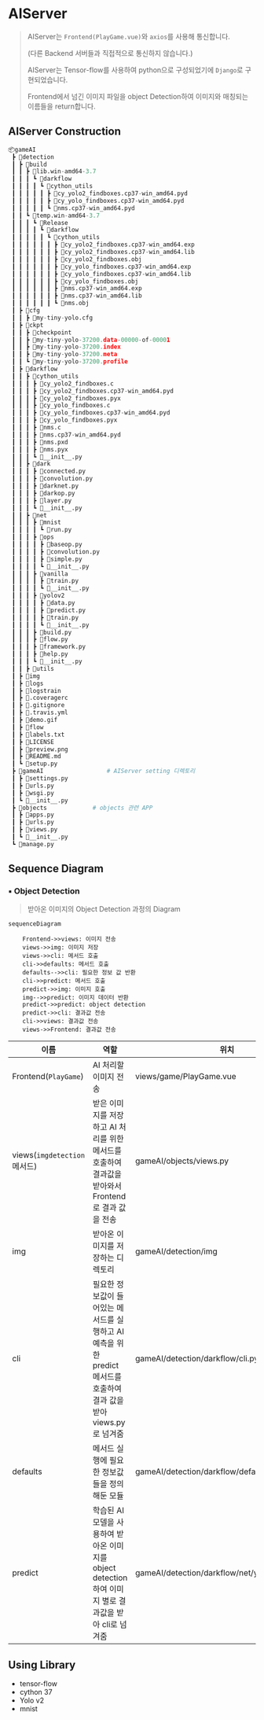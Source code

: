 # AIServer

> AIServer는 `Frontend(PlayGame.vue)`와  `axios`를 사용해 통신합니다. 
>
> (다른 Backend 서버들과 직접적으로 통신하지 않습니다.)
>
> AIServer는 Tensor-flow를 사용하여 python으로 구성되었기에 `Django`로 구현되었습니다.
>
> Frontend에서 넘긴 이미지 파일을 object Detection하여 이미지와 매칭되는 이름들을 return합니다.



## AIServer Construction

```python
📦gameAI
 ┣ 📂detection
 ┃ ┣ 📂build
 ┃ ┃ ┣ 📂lib.win-amd64-3.7
 ┃ ┃ ┃ ┗ 📂darkflow
 ┃ ┃ ┃ ┃ ┗ 📂cython_utils
 ┃ ┃ ┃ ┃ ┃ ┣ 📜cy_yolo2_findboxes.cp37-win_amd64.pyd
 ┃ ┃ ┃ ┃ ┃ ┣ 📜cy_yolo_findboxes.cp37-win_amd64.pyd
 ┃ ┃ ┃ ┃ ┃ ┗ 📜nms.cp37-win_amd64.pyd
 ┃ ┃ ┗ 📂temp.win-amd64-3.7
 ┃ ┃ ┃ ┗ 📂Release
 ┃ ┃ ┃ ┃ ┗ 📂darkflow
 ┃ ┃ ┃ ┃ ┃ ┗ 📂cython_utils
 ┃ ┃ ┃ ┃ ┃ ┃ ┣ 📜cy_yolo2_findboxes.cp37-win_amd64.exp
 ┃ ┃ ┃ ┃ ┃ ┃ ┣ 📜cy_yolo2_findboxes.cp37-win_amd64.lib
 ┃ ┃ ┃ ┃ ┃ ┃ ┣ 📜cy_yolo2_findboxes.obj
 ┃ ┃ ┃ ┃ ┃ ┃ ┣ 📜cy_yolo_findboxes.cp37-win_amd64.exp
 ┃ ┃ ┃ ┃ ┃ ┃ ┣ 📜cy_yolo_findboxes.cp37-win_amd64.lib
 ┃ ┃ ┃ ┃ ┃ ┃ ┣ 📜cy_yolo_findboxes.obj
 ┃ ┃ ┃ ┃ ┃ ┃ ┣ 📜nms.cp37-win_amd64.exp
 ┃ ┃ ┃ ┃ ┃ ┃ ┣ 📜nms.cp37-win_amd64.lib
 ┃ ┃ ┃ ┃ ┃ ┃ ┗ 📜nms.obj
 ┃ ┣ 📂cfg
 ┃ ┃ ┣ 📜my-tiny-yolo.cfg
 ┃ ┣ 📂ckpt
 ┃ ┃ ┣ 📜checkpoint
 ┃ ┃ ┣ 📜my-tiny-yolo-37200.data-00000-of-00001
 ┃ ┃ ┣ 📜my-tiny-yolo-37200.index
 ┃ ┃ ┣ 📜my-tiny-yolo-37200.meta
 ┃ ┃ ┗ 📜my-tiny-yolo-37200.profile
 ┃ ┣ 📂darkflow
 ┃ ┃ ┣ 📂cython_utils
 ┃ ┃ ┃ ┣ 📜cy_yolo2_findboxes.c
 ┃ ┃ ┃ ┣ 📜cy_yolo2_findboxes.cp37-win_amd64.pyd
 ┃ ┃ ┃ ┣ 📜cy_yolo2_findboxes.pyx
 ┃ ┃ ┃ ┣ 📜cy_yolo_findboxes.c
 ┃ ┃ ┃ ┣ 📜cy_yolo_findboxes.cp37-win_amd64.pyd
 ┃ ┃ ┃ ┣ 📜cy_yolo_findboxes.pyx
 ┃ ┃ ┃ ┣ 📜nms.c
 ┃ ┃ ┃ ┣ 📜nms.cp37-win_amd64.pyd
 ┃ ┃ ┃ ┣ 📜nms.pxd
 ┃ ┃ ┃ ┣ 📜nms.pyx
 ┃ ┃ ┃ ┗ 📜__init__.py
 ┃ ┃ ┣ 📂dark
 ┃ ┃ ┃ ┣ 📜connected.py
 ┃ ┃ ┃ ┣ 📜convolution.py
 ┃ ┃ ┃ ┣ 📜darknet.py
 ┃ ┃ ┃ ┣ 📜darkop.py
 ┃ ┃ ┃ ┣ 📜layer.py
 ┃ ┃ ┃ ┗ 📜__init__.py
 ┃ ┃ ┣ 📂net
 ┃ ┃ ┃ ┣ 📂mnist
 ┃ ┃ ┃ ┃ ┗ 📜run.py
 ┃ ┃ ┃ ┣ 📂ops
 ┃ ┃ ┃ ┃ ┣ 📜baseop.py
 ┃ ┃ ┃ ┃ ┣ 📜convolution.py
 ┃ ┃ ┃ ┃ ┣ 📜simple.py
 ┃ ┃ ┃ ┃ ┗ 📜__init__.py
 ┃ ┃ ┃ ┣ 📂vanilla
 ┃ ┃ ┃ ┃ ┣ 📜train.py
 ┃ ┃ ┃ ┃ ┗ 📜__init__.py
 ┃ ┃ ┃ ┣ 📂yolov2
 ┃ ┃ ┃ ┃ ┣ 📜data.py
 ┃ ┃ ┃ ┃ ┣ 📜predict.py
 ┃ ┃ ┃ ┃ ┣ 📜train.py
 ┃ ┃ ┃ ┃ ┗ 📜__init__.py
 ┃ ┃ ┃ ┣ 📜build.py
 ┃ ┃ ┃ ┣ 📜flow.py
 ┃ ┃ ┃ ┣ 📜framework.py
 ┃ ┃ ┃ ┣ 📜help.py
 ┃ ┃ ┃ ┗ 📜__init__.py
 ┃ ┃ ┣ 📂utils
 ┃ ┣ 📂img
 ┃ ┣ 📂logs
 ┃ ┣ 📂logstrain
 ┃ ┣ 📜.coveragerc
 ┃ ┣ 📜.gitignore
 ┃ ┣ 📜.travis.yml
 ┃ ┣ 📜demo.gif
 ┃ ┣ 📜flow
 ┃ ┣ 📜labels.txt
 ┃ ┣ 📜LICENSE
 ┃ ┣ 📜preview.png
 ┃ ┣ 📜README.md
 ┃ ┗ 📜setup.py
 ┣ 📂gameAI					# AIServer setting 디렉토리
 ┃ ┣ 📜settings.py
 ┃ ┣ 📜urls.py
 ┃ ┣ 📜wsgi.py
 ┃ ┗ 📜__init__.py
 ┣ 📂objects				# objects 관련 APP
 ┃ ┣ 📜apps.py
 ┃ ┣ 📜urls.py
 ┃ ┣ 📜views.py
 ┃ ┗ 📜__init__.py
 ┗ 📜manage.py
```



## Sequence Diagram

### :black_small_square: Object Detection

> 받아온 이미지의 Object Detection 과정의 Diagram

```mermaid
sequenceDiagram

    Frontend->>views: 이미지 전송
    views->>img: 이미지 저장
    views->>cli: 메서드 호출
    cli->>defaults: 메서드 호출
    defaults-->>cli: 필요한 정보 값 반환
    cli->>predict: 메서드 호출
    predict->>img: 이미지 호출
    img-->>predict: 이미지 데이터 반환
    predict->>predict: object detection
    predict->>cli: 결과값 전송
    cli->>views: 결과값 전송
    views->>Frontend: 결과값 전송
```

| 이름                         | 역할                                                         | 위치                                            |
| ---------------------------- | ------------------------------------------------------------ | ----------------------------------------------- |
| Frontend(`PlayGame`)         | AI 처리할 이미지 전송                                        | views/game/PlayGame.vue                         |
| views(`imgdetection` 메서드) | 받은 이미지를 저장하고 AI 처리를 위한 메서드를 호출하여 결과값을 받아와서 Frontend로 결과 값을 전송 | gameAI/objects/views.py                         |
| img                          | 받아온 이미지를 저장하는 디렉토리                            | gameAI/detection/img                            |
| cli                          | 필요한 정보값이 들어있는 메서드를 실행하고 AI 예측을 위한 predict 메서드를 호출하여 결과 값을 받아 views.py로 넘겨줌 | gameAI/detection/darkflow/cli.py                |
| defaults                     | 메서드 실행에 필요한 정보값들을 정의해둔 모듈                | gameAI/detection/darkflow/defaults.py           |
| predict                      | 학습된 AI 모델을 사용하여 받아온 이미지를 object detection 하여 이미지 별로 결과값을 받아 cli로 넘겨줌 | gameAI/detection/darkflow/net/yolov2/predict.py |



## Using Library

- tensor-flow
- cython 37
- Yolo v2
- mnist